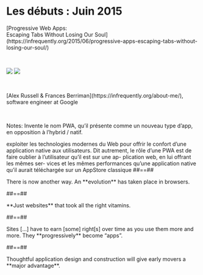 # Les débuts : Juin 2015

<p class="center">
[Progressive Web Apps:<br> Escaping Tabs Without Losing Our Soul](https://infrequently.org/2015/06/progressive-apps-escaping-tabs-without-losing-our-soul/)
</p>

<br>
<p class="flex-row">
<img class="center w-500" src="./assets/images/alex_russel.png"></img>
<img class="center w-500" src="./assets/images/frances_berriman.jpeg"></img>
</p>
<br>
<p class="center">
[Alex Russell & Frances Berriman](https://infrequently.org/about-me/), software engineer at Google
</p>

<br>

Notes:
Invente le nom PWA, qu’il présente comme un nouveau type d’app, en opposition à l’hybrid / natif.

exploiter les technologies modernes du Web pour offrir le confort d’une application native aux utilisateurs. Dit autrement, le rôle d’une PWA est de faire oublier à l’utilisateur qu’il est sur une ap- plication web, en lui offrant les mêmes ser- vices et les mêmes performances qu’une application native qu’il aurait téléchargée sur un AppStore classique
##==##

<!-- .slide: class="quote" -->

<p class="quotation center">
There is now another way. An **evolution** has taken place in browsers.
</p>

##==##

<!-- .slide: class="quote" -->

<p class="quotation">
**Just websites** that took all the right vitamins.
</p>

##==##

<!-- .slide: class="quote" -->

<p class="quotation">
Sites [...] have to earn [some] right[s] over time as you use them more and more. They **progressively** become “apps”.
</p>

##==##

<!-- .slide: class="quote" -->

<p class="quotation">
Thoughtful application design and construction will give early movers a **major advantage**.
</p>
